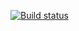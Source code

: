 [![Build status](https://ci.appveyor.com/api/projects/status/c5bpgnbn2hwmqplu?svg=true)](https://ci.appveyor.com/project/datska/postmanecho)
